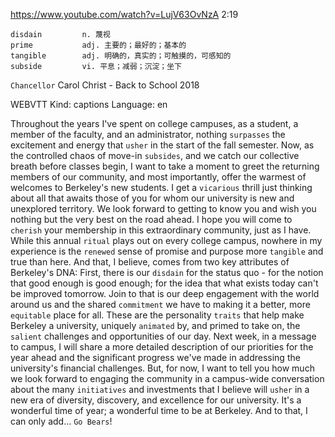 https://www.youtube.com/watch?v=LujV63OvNzA
2:19
```
disdain         n. 蔑视
prime           adj. 主要的；最好的；基本的      
tangible        adj. 明确的，真实的；可触摸的，可感知的
subside         vi. 平息；减弱；沉淀；坐下
```

`Chancellor` Carol Christ - Back to School 2018

WEBVTT Kind: captions Language: en 

Throughout the years I've spent on college campuses, as a student, a member of the faculty, and an administrator, nothing `surpasses` the excitement and energy that `usher` in the start of the fall semester. Now, as the controlled chaos of move-in `subsides`, and we catch our collective breath before classes begin, I want to take a moment to greet the returning members of our community, and most importantly, offer the warmest of welcomes to Berkeley's new students. I get a `vicarious` thrill just thinking about all that awaits those of you for whom our university is new and unexplored territory. We look forward to getting to know you and wish you nothing but the very best on the road ahead. I hope you will come to `cherish` your membership in this extraordinary community, just as I have. While this annual `ritual` plays out on every college campus, nowhere in my experience is the `renewed` sense of promise and purpose more `tangible` and true than here. And that, I believe, comes from two key attributes of Berkeley's DNA: First, there is our `disdain` for the status quo - for the notion that good enough is good enough; for the idea that what exists today can't be improved tomorrow. Join to that is our deep engagement with the world around us and the shared `commitment` we have to making it a better, more `equitable` place for all. These are the personality `traits` that help make Berkeley a university, uniquely `animated` by, and primed to take on, the `salient` challenges and opportunities of our day. Next week, in a message to campus, I will share a more detailed description of our priorities for the year ahead and the significant progress we've made in addressing the university's financial challenges. But, for now, I want to tell you how much we look forward to engaging the community in a campus-wide conversation about the many `initiatives` and investments that I believe will `usher` in a new era of diversity, discovery, and excellence for our university. It's a wonderful time of year; a wonderful time to be at Berkeley. And to that, I can only add... `Go Bears`! 